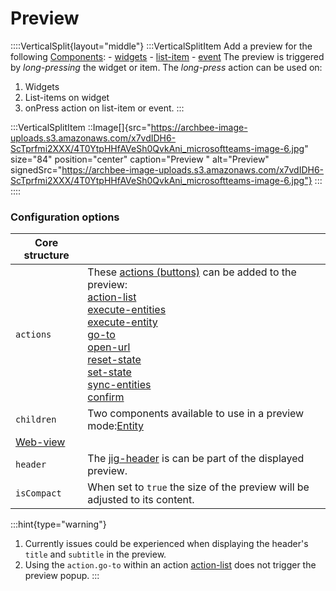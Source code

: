 # Preview

::::VerticalSplit{layout="middle"}
:::VerticalSplitItem
Add a preview for the following [Components](./Components.md):
\- [widgets](#)
\- [list-item](./Components/list/list-item.md)
\- [event](./Components/event.md)&#x20;
The preview is triggered by _long-pressing_ the widget or item. The _long-press_ action can be used on:

1. Widgets
2. List-items on widget
3. onPress action on list-item or event.
   :::

:::VerticalSplitItem
::Image[]{src="https://archbee-image-uploads.s3.amazonaws.com/x7vdIDH6-ScTprfmi2XXX/4T0YtpHHfAVeSh0QvkAni_microsoftteams-image-6.jpg" size="84" position="center" caption="Preview " alt="Preview" signedSrc="https://archbee-image-uploads.s3.amazonaws.com/x7vdIDH6-ScTprfmi2XXX/4T0YtpHHfAVeSh0QvkAni_microsoftteams-image-6.jpg"}
:::
::::

### Configuration options

| **Core structure**                |                                                                                                                                                                                                                                                                |
| --------------------------------- | -------------------------------------------------------------------------------------------------------------------------------------------------------------------------------------------------------------------------------------------------------------- |
| `actions`                         | These [actions (buttons)](<./Widgets/actions _buttons_.md>) can be added to the preview:<br>[action-list]()<br>[execute-entities]()<br>[execute-entity]()<br>[go-to]()<br>[open-url]()<br>[reset-state]()<br>[set-state]()<br>[sync-entities]()<br>[confirm]() |
| `children`                        | Two components available to use in a preview mode:[Entity](./Preview/Entity.md)                                                                                                                                                                                |
| [Web-view](./Preview/Web-view.md) |
| `header`                          | The [jig-header](./Components/jig-header.md) is can be part of the displayed preview.                                                                                                                                                                          |
| `isCompact`                       | When set to `true` the size of the preview will be adjusted to its content.                                                                                                                                                                                    |

:::hint{type="warning"}

1. Currently issues could be experienced when displaying the header's `title` and `subtitle` in the preview.
2. Using the `action.go-to` within an action [action-list](./Actions/action-list.md) does not trigger the preview popup.
   :::
